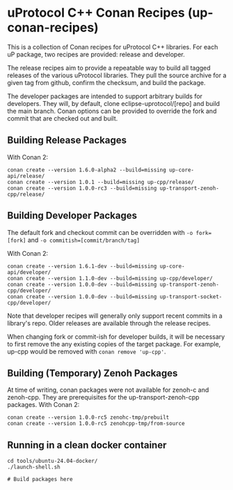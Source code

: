 # uProtocol C++ Conan Recipes (up-conan-recipes)

This is a collection of Conan recipes for uProtocol C++ libraries. For each
uP package, two recipes are provided: release and developer.

The release recipes aim to provide a repeatable way to build all tagged releases
of the various uProtocol libraries. They pull the source archive for a given
tag from github, confirm the checksum, and build the package.

The developer packages are intended to support arbitrary builds for developers.
They will, by default, clone eclipse-uprotocol/[repo] and build the main branch.
Conan options can be provided to override the fork and commit that are checked
out and built.

## Building Release Packages

With Conan 2:

```
conan create --version 1.6.0-alpha2 --build=missing up-core-api/release/
conan create --version 1.0.1 --build=missing up-cpp/release/
conan create --version 1.0.0-rc3 --build=missing up-transport-zenoh-cpp/release/
```

## Building Developer Packages

The default fork and checkout commit can be overridden with
`-o fork=[fork]` and `-o commitish=[commit/branch/tag]`

With Conan 2:

```
conan create --version 1.6.1-dev --build=missing up-core-api/developer/
conan create --version 1.1.0-dev --build=missing up-cpp/developer/
conan create --version 1.0.0-dev --build=missing up-transport-zenoh-cpp/developer/
conan create --version 1.0.0-dev --build=missing up-transport-socket-cpp/developer/
```

Note that developer recipes will generally only support recent commits in a
library's repo. Older releases are available through the release recipes.

When changing fork or commit-ish for developer builds, it will be necessary to
first remove the any existing copies of the target package. For example, up-cpp
would be removed with `conan remove 'up-cpp'`.

## Building (Temporary) Zenoh Packages

At time of writing, conan packages were not available for zenoh-c and zenoh-cpp.
They are prerequisites for the up-transport-zenoh-cpp packages. With Conan 2:

```
conan create --version 1.0.0-rc5 zenohc-tmp/prebuilt
conan create --version 1.0.0-rc5 zenohcpp-tmp/from-source
```

## Running in a clean docker container

```
cd tools/ubuntu-24.04-docker/
./launch-shell.sh

# Build packages here
```
